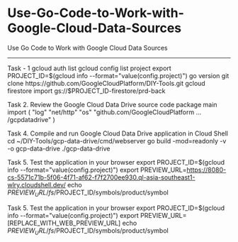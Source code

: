 # Use-Go-Code-to-Work-with-Google-Cloud-Data-Sources
Use Go Code to Work with Google Cloud Data Sources
************************************************************************************

Task - 1
gcloud auth list
gcloud config list project
export PROJECT_ID=$(gcloud info --format="value(config.project)")
go version
git clone https://github.com/GoogleCloudPlatform/DIY-Tools.git
gcloud firestore import gs://$PROJECT_ID-firestore/prd-back

Task 2. Review the Google Cloud Data Drive source code
package main
import (
    "log"
    "net/http"
    "os"
    "github.com/GoogleCloudPlatform ... /gcpdatadrive"
)

Task 4. Compile and run Google Cloud Data Drive application in Cloud Shell
cd ~/DIY-Tools/gcp-data-drive/cmd/webserver
go build -mod=readonly -v -o gcp-data-drive
./gcp-data-drive

Task 5. Test the application in your browser
export PROJECT_ID=$(gcloud info --format="value(config.project)")
export PREVIEW_URL=https://8080-cs-5571c71b-5f06-4f71-af62-f7f2700ee930.ql-asia-southeast1-wlry.cloudshell.dev/
echo $PREVIEW_URL/fs/$PROJECT_ID/symbols/product/symbol


Task 5. Test the application in your browser
export PROJECT_ID=$(gcloud info --format="value(config.project)")
export PREVIEW_URL=[REPLACE_WITH_WEB_PREVIEW_URL]
echo $PREVIEW_URL/fs/$PROJECT_ID/symbols/product/symbol
